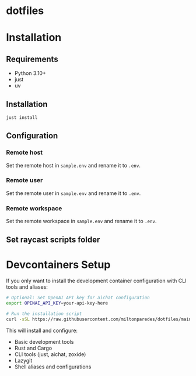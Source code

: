# dotfiles

# Installation

## Requirements

- Python 3.10+
- just
- uv

## Installation

```bash
just install
```

## Configuration

### Remote host

Set the remote host in `sample.env` and rename it to `.env`.

### Remote user

Set the remote user in `sample.env` and rename it to `.env`.

### Remote workspace

Set the remote workspace in `sample.env` and rename it to `.env`.

## Set raycast scripts folder

# Devcontainers Setup

If you only want to install the development container configuration with CLI tools and aliases:

```bash
# Optional: Set OpenAI API key for aichat configuration
export OPENAI_API_KEY=your-api-key-here

# Run the installation script
curl -sSL https://raw.githubusercontent.com/miltonparedes/dotfiles/main/devcontainers/install.sh | bash
```

This will install and configure:
- Basic development tools
- Rust and Cargo
- CLI tools (just, aichat, zoxide)
- Lazygit
- Shell aliases and configurations
